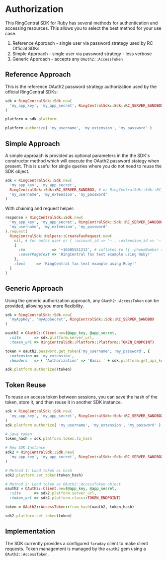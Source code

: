# Authorization

This RingCentral SDK for Ruby has several methods for authentication and accessing
resources. This allows you to select the best method for your use case.

1. Reference Approach - single user via password strategy used by RC Official SDKs
1. Simple Approach - single user via password strategy - less verbose
1. Generic Approach - accepts any `OAuth2::AccessToken`

## Reference Approach

This is the reference OAuth2 password strategy authorization used by the official
RingCentral SDKs:

```ruby
sdk = RingCentralSdk::Sdk.new(
  'my_app_key', 'my_app_secret', RingCentralSdk::Sdk::RC_SERVER_SANDBOX
)

platform = sdk.platform

platform.authorize( 'my_username', 'my_extension', 'my_password' )
```

## Simple Approach

A simple approach is provided as optional parameters in the the SDK's constructor
method which will execute the OAuth2 password stategy when present. This is useful
for single queries where you do not need to reuse the SDK object.

```ruby
sdk = RingCentralSdk::Sdk.new(
  'my_app_key', 'my_app_secret',
  RingCentralSdk::Sdk::RC_SERVER_SANDBOX, # or RingCentralSdk::Sdk::RC_SERVER_PRODUCTION
  'my_username', 'my_extension', 'my_password'
)
```

With chaining and request helper:

```ruby
response = RingCentralSdk::Sdk.new(
  'my_app_key', 'my_app_secret', RingCentralSdk::Sdk::RC_SERVER_SANDBOX,
  'my_username', 'my_extension', 'my_password'
).request(
  RingCentralSdk::Helpers::CreateFaxRequest.new(
    nil, # for authz user or { :account_id => '~', :extension_id => '~' }
    {
      :to            => '+16505551212', # inflates to [{ :phoneNumber => '+16505551212' }],
      :coverPageText => 'RingCentral fax text example using Ruby!'
    },
    :text     => 'RingCentral fax text example using Ruby!'
  )
)
```

## Generic Approach

Using the generic authorization approach, any `OAuth2::AccessToken` can be
provided, allowing you more flexibility.

```ruby
sdk = RingCentralSdk::Sdk.new(
  'myAppKey', 'myAppSecret', RingCentralSdk::Sdk::RC_SERVER_SANDBOX
)

oauth2 = OAuth2::Client.new(@app_key, @app_secret,
  :site      => sdk.platform.server_url,
  :token_url => RingCentralSdk::Platform::Platform::TOKEN_ENDPOINT)

token = oauth2.password.get_token('my_username', 'my_password', {
  :extension => 'my_extension',
  :headers   => { 'Authorization' => 'Basic ' + sdk.platform.get_api_key() } })

sdk.platform.authorized(token)
```

## Token Reuse

To reuse an access token between sessions, you can save the hash of the token, 
store it, and then reuse it in another SDK instance.

```ruby
sdk = RingCentralSdk::Sdk.new(
  'my_app_key', 'my_app_secret', RingCentralSdk::Sdk::RC_SERVER_SANDBOX
)
sdk.platform.authorize( 'my_username', 'my_extension', 'my_password' )

# Save token
token_hash = sdk.platform.token.to_hash

# New SDK Instance
sdk2 = RingCentralSdk::Sdk.new(
  'my_app_key', 'my_app_secret', RingCentralSdk::Sdk::RC_SERVER_SANDBOX
)

# Method 1: Load token as hash
sdk2.platform.set_token(token_hash)

# Method 2: Load token as OAuth2::AccessToken object
oauth2 = OAuth2::Client.new(@app_key, @app_secret,
  :site      => sdk2.platform.server_url,
  :token_url => sdk2.platform.class::TOKEN_ENDPOINT)

token = OAuth2::AccessToken::from_hash(oauth2, token_hash)

sdk2.platform.set_token(token)
```

## Implementation

The SDK currently provides a configured `faraday` client to make client requests.
Token management is managed by the `oauth2` gem using a `OAuth2::AccessToken`.